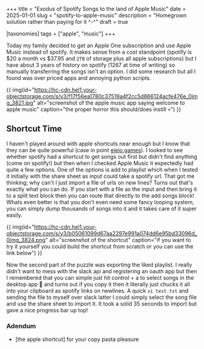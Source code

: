 +++
title = "Exodus of Spotify Songs to the land of Apple Music"
date = 2025-01-01
slug = "spotify-to-apple-music"
description = "Homegrown solution rather than paying for it ^-^"
draft = true

[taxonomies]
tags = ["apple", "music"]
+++

Today my family decided to get an Apple One subscription and use Apple Music instead of spotify. It makes sense from a cost standpoint (spotify is $20 a month vs $37.95 and `2TB` of storage plus all apple subscriptions) but I have about 3 years of history on spotify (1267 at time of writing) so manually transferring the songs isn't an option. I did some research but all I found was over priced apps and annoying python scripts.

<!-- more -->

{{ img(id="https://hc-cdn.hel1.your-objectstorage.com/s/v3/f17f56ea1780c37519a4f2cc5d866124acfe476e_0img_3821.jpg" alt="screenshot of the apple music app saying welcome to apple music" caption="the proper horror this should/does instill 💀") }}

## Shortcut Time

I haven't played around with apple shortcuts near enough but I know that they can be quite powerful (case in point [eieio.games](https://eieio.games/blog/doom-in-the-ios-photos-app/)). I looked to see whether spotify had a shortcut to get songs out first but didn't find anything (come on spotify!) but then when I checked Apple Music it expectedly had quite a few options. One of the options is add to playlist which when I tested it initially with the share sheet as input could take a spotify url. That got me thinking; why can't I just import a file of urls on new lines? Turns out that's exactly what you can do. If you start with a file as the input and then bring it to a split text block then you can route that directly to the add songs block! Whats even better is that you don't even need some fancy looping system, you can simply dump thousands of songs into it and it takes care of it super easily.  

{{ img(id="https://hc-cdn.hel1.your-objectstorage.com/s/v3/b05061099d67aa2297e991a074dd6e95bd33096d_0img_3824.png" alt="screenshot of the shortcut" caption="if you want to try it yourself you could build the shortcut from scratch or you can use the link below") }}

Now the second part of the puzzle was exporting the liked playlist. I really didn't want to mess with the slack api and registering an oauth app but then I remembered that you can simple just hit control + a to select songs in the desktop app 🤦 and turns out if you copy it then it literally just chucks it all into your clipboard as spotify links on newlines. A quick `vi test.txt` and sending the file to myself over slack latter I could simply select the song file and use the share sheet to import it. It took a solid 35 seconds to import but gave a nice progress bar up top!

### Adendum

- [the apple shortcut] for your copy pasta pleasure
